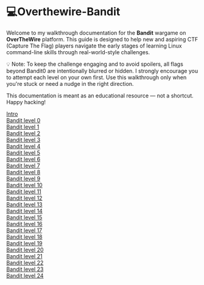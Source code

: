 

# 💻Overthewire-Bandit

Welcome to my walkthrough documentation for the **Bandit** wargame on **OverTheWire** platform. This guide is designed to help new and aspiring CTF (Capture The Flag) players navigate the early stages of learning Linux command-line skills through real-world-style challenges.

💡 Note: To keep the challenge engaging and to avoid spoilers, all flags beyond Bandit0 are intentionally blurred or hidden. I strongly encourage you to attempt each level on your own first. Use this walkthrough only when you're stuck or need a nudge in the right direction.

This documentation is meant as an educational resource — not a shortcut. Happy hacking!

[Intro](Intro/)  
[Bandit level 0](bandit0/)  
[Bandit level 1](bandit1/)  
[Bandit level 2](bandit2/)  
[Bandit level 3](bandit3/)  
[Bandit level 4](bandit4/)  
[Bandit level 5](bandit5/)  
[Bandit level 6](bandit6/)  
[Bandit level 7](bandit7/)  
[Bandit level 8](bandit8/)  
[Bandit level 9](bandit9/)  
[Bandit level 10](bandit10/)  
[Bandit level 11](bandit11/)  
[Bandit level 12](bandit12/)  
[Bandit level 13](bandit13/)  
[Bandit level 14](bandit14/)  
[Bandit level 15](bandit15/)  
[Bandit level 16](bandit16/)   
[Bandit level 17](bandit17/)  
[Bandit level 18](bandit18/)  
[Bandit level 19](bandit19/)  
[Bandit level 20](bandit20/)  
[Bandit level 21](bandit21/)  
[Bandit level 22](bandit22/)  
[Bandit level 23](bandit23/)  
[Bandit level 24](bandit24/)  
<!--
[Bandit level 25](bandit25/)  
[Bandit level 26](bandit26/)  
[Bandit level 27](bandit27/)  
[Bandit level 28](bandit28/)  
[Bandit level 29](bandit29/)  
[Bandit level 30](bandit30/)  
[Bandit level 31](bandit31/)  
[Bandit level 32](bandit32/)  
[Bandit level 33](bandit33/)  
--> 









